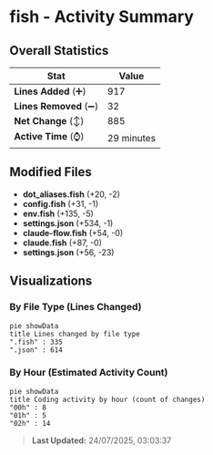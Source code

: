# fish - Activity Summary 

## Overall Statistics

| Stat                   | Value                                                             |
| ---------------------- | ----------------------------------------------------------------- |
| **Lines Added** (➕)   | 917                                          |
| **Lines Removed** (➖) | 32                                        |
| **Net Change** (↕)    | 885                |
| **Active Time** (⌚)   | 29 minutes |


## Modified Files
- **dot_aliases.fish** (+20, -2)
- **config.fish** (+31, -1)
- **env.fish** (+135, -5)
- **settings.json** (+534, -1)
- **claude-flow.fish** (+54, -0)
- **claude.fish** (+87, -0)
- **settings.json** (+56, -23)

## Visualizations

### By File Type (Lines Changed)

```mermaid
pie showData
title Lines changed by file type
".fish" : 335
".json" : 614
```

### By Hour (Estimated Activity Count)

```mermaid
pie showData
title Coding activity by hour (count of changes)
"00h" : 8
"01h" : 5
"02h" : 14
```


> **Last Updated:** 24/07/2025, 03:03:37